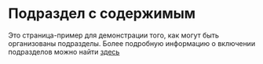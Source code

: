 # Подраздел с содержимым

Это страница-пример для демонстрации того, как могут быть организованы подразделы.
Более подробную информацию о включении подразделов можно найти [здесь](https://diplodoc.com/docs/en/project/toc)
